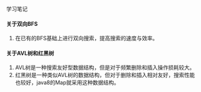 学习笔记

#### 关于双向BFS
1. 在已有的BFS基础上进行双向搜索，提高搜索的速度与效率。

#### 关于AVL树和红黑树
1. AVL树是一种搜索友好型数据结构，但是对于频繁删除和插入操作损耗较大。
2. 红黑树是一种类似AVL树的数据结构，但对于删除和插入相对友好，搜索性能也较好，java8的Map就采用这种数据结构。



